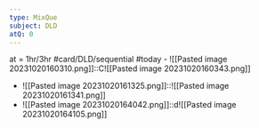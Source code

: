 ```yaml
---
type: MixQue
subject: DLD
atQ: 0
---
```


at = 1hr/3hr
#card/DLD/sequential
#today - ![[Pasted image 20231020160310.png]]::C![[Pasted image 20231020160343.png]] <!--SR:!2023-11-08,14,290-->
- ![[Pasted image 20231020161325.png]]::![[Pasted image 20231020161341.png]] <!--SR:!2023-11-30,23,272-->
- ![[Pasted image 20231020164042.png]]::d![[Pasted image 20231020164105.png]] <!--SR:!2023-11-28,21,252-->